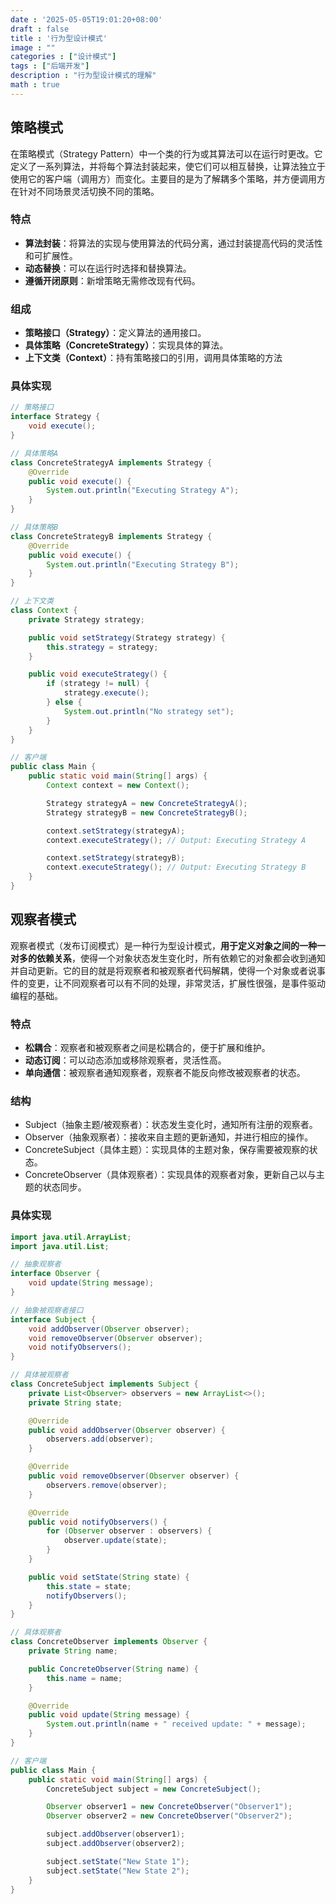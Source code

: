 ```yaml
---
date : '2025-05-05T19:01:20+08:00'
draft : false
title : '行为型设计模式'
image : ""
categories : ["设计模式"]
tags : ["后端开发"]
description : "行为型设计模式的理解"
math : true
---
```

## 策略模式

在策略模式（Strategy Pattern）中一个类的行为或其算法可以在运行时更改。它定义了一系列算法，并将每个算法封装起来，使它们可以相互替换，让算法独立于使用它的客户端（调用方）而变化。主要目的是为了解耦多个策略，并方便调用方在针对不同场景灵活切换不同的策略。

### 特点

- **算法封装**：将算法的实现与使用算法的代码分离，通过封装提高代码的灵活性和可扩展性。
- **动态替换**：可以在运行时选择和替换算法。
- **遵循开闭原则**：新增策略无需修改现有代码。

### 组成

- **策略接口（Strategy）**：定义算法的通用接口。
- **具体策略（ConcreteStrategy）**：实现具体的算法。
- **上下文类（Context）**：持有策略接口的引用，调用具体策略的方法

### 具体实现

```java
// 策略接口
interface Strategy {
    void execute();
}

// 具体策略A
class ConcreteStrategyA implements Strategy {
    @Override
    public void execute() {
        System.out.println("Executing Strategy A");
    }
}

// 具体策略B
class ConcreteStrategyB implements Strategy {
    @Override
    public void execute() {
        System.out.println("Executing Strategy B");
    }
}

// 上下文类
class Context {
    private Strategy strategy;

    public void setStrategy(Strategy strategy) {
        this.strategy = strategy;
    }

    public void executeStrategy() {
        if (strategy != null) {
            strategy.execute();
        } else {
            System.out.println("No strategy set");
        }
    }
}

// 客户端
public class Main {
    public static void main(String[] args) {
        Context context = new Context();

        Strategy strategyA = new ConcreteStrategyA();
        Strategy strategyB = new ConcreteStrategyB();

        context.setStrategy(strategyA);
        context.executeStrategy(); // Output: Executing Strategy A

        context.setStrategy(strategyB);
        context.executeStrategy(); // Output: Executing Strategy B
    }
}
```

## 观察者模式

观察者模式（发布订阅模式）是一种行为型设计模式，**用于定义对象之间的一种一对多的依赖关系**，使得一个对象状态发生变化时，所有依赖它的对象都会收到通知并自动更新。它的目的就是将观察者和被观察者代码解耦，使得一个对象或者说事件的变更，让不同观察者可以有不同的处理，非常灵活，扩展性很强，是事件驱动编程的基础。

### 特点

- **松耦合**：观察者和被观察者之间是松耦合的，便于扩展和维护。
- **动态订阅**：可以动态添加或移除观察者，灵活性高。
- **单向通信**：被观察者通知观察者，观察者不能反向修改被观察者的状态。

### 结构

- Subject（抽象主题/被观察者）：状态发生变化时，通知所有注册的观察者。
- Observer（抽象观察者）：接收来自主题的更新通知，并进行相应的操作。
- ConcreteSubject（具体主题）：实现具体的主题对象，保存需要被观察的状态。
- ConcreteObserver（具体观察者）：实现具体的观察者对象，更新自己以与主题的状态同步。

### 具体实现

```java
import java.util.ArrayList;
import java.util.List;

// 抽象观察者
interface Observer {
    void update(String message);
}

// 抽象被观察者接口
interface Subject {
    void addObserver(Observer observer);
    void removeObserver(Observer observer);
    void notifyObservers();
}

// 具体被观察者
class ConcreteSubject implements Subject {
    private List<Observer> observers = new ArrayList<>();
    private String state;

    @Override
    public void addObserver(Observer observer) {
        observers.add(observer);
    }

    @Override
    public void removeObserver(Observer observer) {
        observers.remove(observer);
    }

    @Override
    public void notifyObservers() {
        for (Observer observer : observers) {
            observer.update(state);
        }
    }

    public void setState(String state) {
        this.state = state;
        notifyObservers();
    }
}

// 具体观察者
class ConcreteObserver implements Observer {
    private String name;

    public ConcreteObserver(String name) {
        this.name = name;
    }

    @Override
    public void update(String message) {
        System.out.println(name + " received update: " + message);
    }
}

// 客户端
public class Main {
    public static void main(String[] args) {
        ConcreteSubject subject = new ConcreteSubject();

        Observer observer1 = new ConcreteObserver("Observer1");
        Observer observer2 = new ConcreteObserver("Observer2");

        subject.addObserver(observer1);
        subject.addObserver(observer2);

        subject.setState("New State 1");
        subject.setState("New State 2");
    }
}
```


